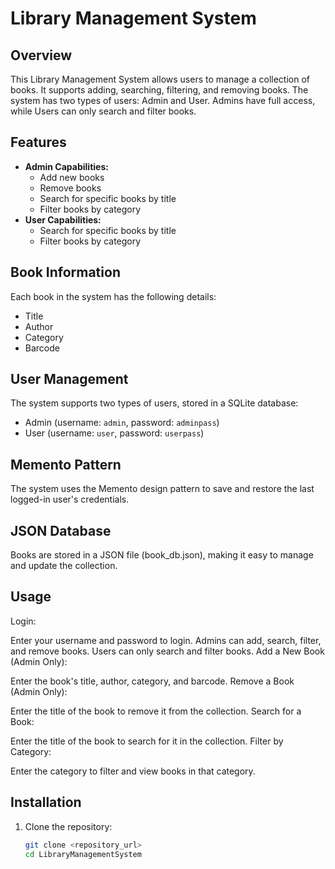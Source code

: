 # Library Management System

## Overview

This Library Management System allows users to manage a collection of books. It supports adding, searching, filtering, and removing books. The system has two types of users: Admin and User. Admins have full access, while Users can only search and filter books.

## Features

- **Admin Capabilities:**
  - Add new books
  - Remove books
  - Search for specific books by title
  - Filter books by category
- **User Capabilities:**
  - Search for specific books by title
  - Filter books by category

## Book Information

Each book in the system has the following details:
- Title
- Author
- Category
- Barcode

## User Management

The system supports two types of users, stored in a SQLite database:
- Admin (username: `admin`, password: `adminpass`)
- User (username: `user`, password: `userpass`)

## Memento Pattern
The system uses the Memento design pattern to save and restore the last logged-in user's credentials.

## JSON Database
Books are stored in a JSON file (book_db.json), making it easy to manage and update the collection.

## Usage
Login:

Enter your username and password to login.
Admins can add, search, filter, and remove books.
Users can only search and filter books.
Add a New Book (Admin Only):

Enter the book's title, author, category, and barcode.
Remove a Book (Admin Only):

Enter the title of the book to remove it from the collection.
Search for a Book:

Enter the title of the book to search for it in the collection.
Filter by Category:

Enter the category to filter and view books in that category.

## Installation

1. Clone the repository:
   ```sh
   git clone <repository_url>
   cd LibraryManagementSystem
